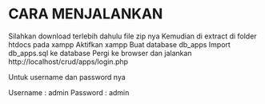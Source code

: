 # CARA MENJALANKAN

Silahkan download terlebih dahulu file zip nya
Kemudian di extract di folder htdocs pada xampp
Aktifkan xampp
Buat database db_apps
Import db_apps.sql ke database
Pergi ke browser dan jalankan http://localhost/crud/apps/login.php

Untuk username dan password nya

Username : admin
Password : admin
